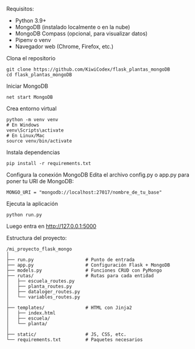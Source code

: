Requisitos:
- Python 3.9+
- MongoDB (instalado localmente o en la nube)
- MongoDB Compass (opcional, para visualizar datos)
- Pipenv o venv
- Navegador web (Chrome, Firefox, etc.)

Clona el repositorio
```
git clone https://github.com/KiwiCodex/flask_plantas_mongoDB
cd flask_plantas_mongoDB
```
Iniciar MongoDB
```
net start MongoDB
```
Crea entorno virtual
```
python -m venv venv
# En Windows
venv\Scripts\activate
# En Linux/Mac
source venv/bin/activate
```
Instala dependencias
```
pip install -r requirements.txt
```
Configura la conexión MongoDB
Edita el archivo config.py o app.py para poner tu URI de MongoDB:
```
MONGO_URI = "mongodb://localhost:27017/nombre_de_tu_base"
```
Ejecuta la aplicación
```
python run.py
```
Luego entra en http://127.0.0.1:5000



Estructura del proyecto:
```
/mi_proyecto_flask_mongo
│
├── run.py                   # Punto de entrada
├── app.py                   # Configuración Flask + MongoDB
├── models.py                # Funciones CRUD con PyMongo
├── rutas/                   # Rutas para cada entidad
│   ├── escuela_routes.py
│   ├── planta_routes.py
│   ├── dataloger_routes.py
│   └── variables_routes.py
│
├── templates/               # HTML con Jinja2
│   ├── index.html
│   ├── escuela/
│   └── planta/
│
├── static/                  # JS, CSS, etc.
└── requirements.txt         # Paquetes necesarios
```



